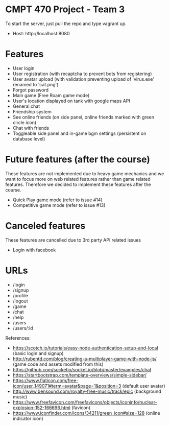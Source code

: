 # CMPT 470 Project - Team 3

To start the server, just pull the repo and type vagrant up.
- Host: http://localhost:8080

# Features
- User login
- User registration (with recaptcha to prevent bots from registering)
- User avatar upload (with validation preventing upload of 'virus.exe' renamed to 'cat.png')
- Forgot password
- Main game (Free Roam game mode)
- User's location displayed on tank with google maps API
- General chat
- Friendship system
- See online friends (on side panel, online friends marked with green circle icon)
- Chat with friends
- Toggleable side panel and in-game bgm settings (persistent on database level)

# Future features (after the course)
These features are not implemented due to heavy game mechanics and we want to
focus more on web related features rather than game related features. Therefore
we decided to implement these features after the course.
- Quick Play game mode (refer to issue #14)
- Competitive game mode (refer to issue #13)

# Canceled features
These features are cancelled due to 3rd party API related issues
- Login with facebook

# URLs 
- /login
- /signup
- /profile
- /logout
- /game
- /chat
- /help
- /users
- /users/:id

References:
- https://scotch.io/tutorials/easy-node-authentication-setup-and-local (basic login and signup)
- http://rubentd.com/blog/creating-a-multiplayer-game-with-node-js/ (game code and assets modified from this)
- https://github.com/socketio/socket.io/blob/master/examples/chat
- https://startbootstrap.com/template-overviews/simple-sidebar/
- https://www.flaticon.com/free-icon/user_149071#term=avatar&page=1&position=3 (default user avatar)
- http://www.bensound.com/royalty-free-music/track/epic (background music)
- https://www.freefavicon.com/freefavicons/objects/iconinfo/nuclear-explosion-152-166696.html (favicon)
- https://www.iconfinder.com/icons/34211/green_icon#size=128 (online indicator icon)